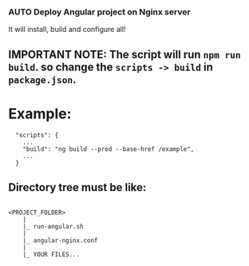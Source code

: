 ### AUTO Deploy Angular project on Nginx server

It will install, build and configure all!

## IMPORTANT NOTE: The script will run `npm run build`. so change the `scripts -> build` in `package.json`.

# Example:
```
  "scripts": {
    ...
    "build": "ng build --prod --base-href /example",
    ...
  }
```

## Directory tree must be like:

```

<PROJECT_FOLDER>
    |
    |_ run-angular.sh
    |
    |_ angular-nginx.conf
    |
    |_ YOUR FILES...
 
```
